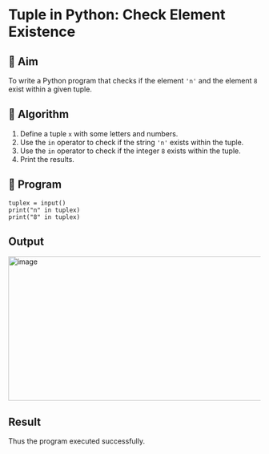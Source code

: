 # Tuple in Python: Check Element Existence

## 🎯 Aim
To write a Python program that checks if the element `'n'` and the element `8` exist within a given tuple.

## 🧠 Algorithm
1. Define a tuple `x` with some letters and numbers.
2. Use the `in` operator to check if the string `'n'` exists within the tuple.
3. Use the `in` operator to check if the integer `8` exists within the tuple.
4. Print the results.

## 🧾 Program
~~~
tuplex = input()
print("n" in tuplex)
print("8" in tuplex)
~~~
## Output
<img width="958" height="288" alt="image" src="https://github.com/user-attachments/assets/50ee679e-5fd9-462a-b536-6cc824f31a70" />

## Result
Thus the program executed successfully.

